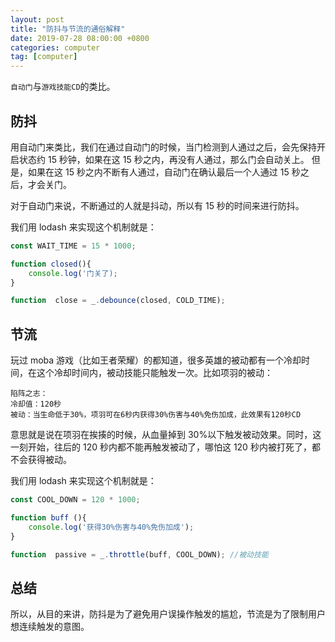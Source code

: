 ```yaml
---
layout: post
title: "防抖与节流的通俗解释"
date: 2019-07-28 08:00:00 +0800
categories: computer
tag: [computer]
---
```


`自动门`与`游戏技能CD`的类比。

<!-- more -->

## 防抖

用自动门来类比，我们在通过自动门的时候，当门检测到人通过之后，会先保持开启状态约 15 秒钟，如果在这 15 秒之内，再没有人通过，那么门会自动关上。
但是，如果在这 15 秒之内不断有人通过，自动门在确认最后一个人通过 15 秒之后，才会关门。

对于自动门来说，不断通过的人就是抖动，所以有 15 秒的时间来进行防抖。

我们用 lodash 来实现这个机制就是：

```javascript
const WAIT_TIME = 15 * 1000;

function closed(){
    console.log('门关了);
}

function  close = _.debounce(closed, COLD_TIME);
```

## 节流

玩过 moba 游戏（比如王者荣耀）的都知道，很多英雄的被动都有一个冷却时间，在这个冷却时间内，被动技能只能触发一次。比如项羽的被动：

    陷阵之志：
    冷却值：120秒
    被动：当生命低于30%，项羽可在6秒内获得30%伤害与40%免伤加成，此效果有120秒CD

意思就是说在项羽在挨揍的时候，从血量掉到 30%以下触发被动效果。同时，这一刻开始，往后的 120 秒内都不能再触发被动了，哪怕这 120 秒内被打死了，都不会获得被动。

我们用 lodash 来实现这个机制就是：

```javascript
const COOL_DOWN = 120 * 1000;

function buff (){
    console.log('获得30%伤害与40%免伤加成');
}

function  passive = _.throttle(buff, COOL_DOWN); //被动技能
```

## 总结

所以，从目的来讲，防抖是为了避免用户误操作触发的尴尬，节流是为了限制用户想连续触发的意图。
